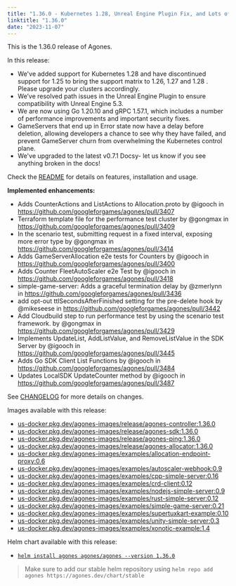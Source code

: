 ```yaml
---
title: "1.36.0 - Kubernetes 1.28, Unreal Engine Plugin Fix, and Lots of Security Fixes"
linktitle: "1.36.0"
date: "2023-11-07"
---
```


This is the 1.36.0 release of Agones.

In this release:

- We've added support for Kubernetes 1.28 and have discontinued support for 1.25 to bring the support matrix to 1.26, 1.27 and 1.28 . Please upgrade your clusters accordingly.
- We’ve resolved path issues in the Unreal Engine Plugin to ensure compatibility with Unreal Engine 5.3.
- We are now using Go 1.20.10 and gRPC 1.57.1, which includes a number of performance improvements and important security fixes.
- GameServers that end up in Error state now have a delay before deletion, allowing developers a chance to see why they have failed, and prevent GameServer churn from overwhelming the Kubernetes control plane.
- We've upgraded to the latest v0.7.1 Docsy- let us know if you see anything broken in the docs!

Check the <a href="https://github.com/googleforgames/agones/tree/release-1.36.0" >README</a> for details on features, installation and usage.

**Implemented enhancements:**

- Adds CounterActions and ListActions to Allocation.proto by @igooch in https://github.com/googleforgames/agones/pull/3407
- Terraform template file for the performance test cluster by @gongmax in https://github.com/googleforgames/agones/pull/3409
- In the scenario test, submitting request in a fixed interval, exposing more error type by @gongmax in https://github.com/googleforgames/agones/pull/3414
- Adds GameServerAllocation e2e tests for Counters by @igooch in https://github.com/googleforgames/agones/pull/3400
- Adds Counter FleetAutoScaler e2e Test by @igooch in https://github.com/googleforgames/agones/pull/3418
- simple-game-server: Adds a graceful termination delay by @zmerlynn in https://github.com/googleforgames/agones/pull/3436
- add opt-out ttlSecondsAfterFinished setting for the pre-delete hook by @mikeseese in https://github.com/googleforgames/agones/pull/3442
- Add Cloudbuild step to run performance test by using the scenario test framework.  by @gongmax in https://github.com/googleforgames/agones/pull/3429
- Implements UpdateList, AddListValue, and RemoveListValue in the SDK Server by @igooch in https://github.com/googleforgames/agones/pull/3445
- Adds Go SDK Client List Functions by @igooch in https://github.com/googleforgames/agones/pull/3484
- Updates LocalSDK UpdateCounter method by @igooch in https://github.com/googleforgames/agones/pull/3487

See <a href="https://github.com/googleforgames/agones/blob/release-1.36.0/CHANGELOG.md" >CHANGELOG</a> for more details on changes.

Images available with this release:

- [us-docker.pkg.dev/agones-images/release/agones-controller:1.36.0](https://us-docker.pkg.dev/agones-images/release/agones-controller:1.36.0)
- [us-docker.pkg.dev/agones-images/release/agones-sdk:1.36.0](https://us-docker.pkg.dev/agones-images/release/agones-sdk:1.36.0)
- [us-docker.pkg.dev/agones-images/release/agones-ping:1.36.0](https://us-docker.pkg.dev/agones-images/release/agones-ping:1.36.0)
- [us-docker.pkg.dev/agones-images/release/agones-allocator:1.36.0](https://us-docker.pkg.dev/agones-images/release/agones-allocator:1.36.0)
- [us-docker.pkg.dev/agones-images/examples/allocation-endpoint-proxy:0.6](https://us-docker.pkg.dev/agones-images/examples/allocation-endpoint-proxy:0.6)
- [us-docker.pkg.dev/agones-images/examples/autoscaler-webhook:0.9](https://us-docker.pkg.dev/agones-images/examples/autoscaler-webhook:0.9)
- [us-docker.pkg.dev/agones-images/examples/cpp-simple-server:0.16](https://us-docker.pkg.dev/agones-images/examples/cpp-simple-server:0.16)
- [us-docker.pkg.dev/agones-images/examples/crd-client:0.12](https://us-docker.pkg.dev/agones-images/examples/crd-client:0.12)
- [us-docker.pkg.dev/agones-images/examples/nodejs-simple-server:0.9](https://us-docker.pkg.dev/agones-images/examples/nodejs-simple-server:0.9)
- [us-docker.pkg.dev/agones-images/examples/rust-simple-server:0.12](https://us-docker.pkg.dev/agones-images/examples/rust-simple-server:0.12)
- [us-docker.pkg.dev/agones-images/examples/simple-game-server:0.21](https://us-docker.pkg.dev/agones-images/examples/simple-game-server:0.21)
- [us-docker.pkg.dev/agones-images/examples/supertuxkart-example:0.10](https://us-docker.pkg.dev/agones-images/examples/supertuxkart-example:0.10)
- [us-docker.pkg.dev/agones-images/examples/unity-simple-server:0.3](https://us-docker.pkg.dev/agones-images/examples/unity-simple-server:0.3)
- [us-docker.pkg.dev/agones-images/examples/xonotic-example:1.4](https://us-docker.pkg.dev/agones-images/examples/xonotic-example:1.4)

Helm chart available with this release:

- <a href="https://agones.dev/chart/stable/agones-1.36.0.tgz" >
  <code>helm install agones agones/agones --version 1.36.0</code></a>

> Make sure to add our stable helm repository using `helm repo add agones https://agones.dev/chart/stable`